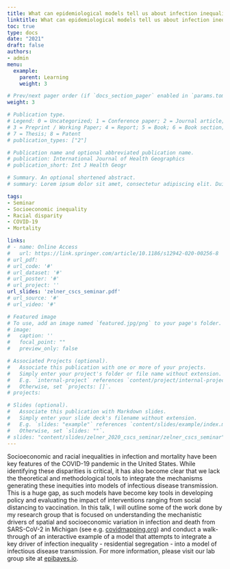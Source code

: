 ```yaml
---
title: What can epidemiological models tell us about infection inequality?
linktitle: What can epidemiological models tell us about infection inequality?
toc: true
type: docs
date: "2021"
draft: false
authors:
- admin
menu:
  example:
    parent: Learning
    weight: 3

# Prev/next pager order (if `docs_section_pager` enabled in `params.toml`)
weight: 3

# Publication type.
# Legend: 0 = Uncategorized; 1 = Conference paper; 2 = Journal article;
# 3 = Preprint / Working Paper; 4 = Report; 5 = Book; 6 = Book section;
# 7 = Thesis; 8 = Patent
# publication_types: ["2"]

# Publication name and optional abbreviated publication name.
# publication: International Journal of Health Geographics
# publication_short: Int J Health Geogr

# Summary. An optional shortened abstract.
# summary: Lorem ipsum dolor sit amet, consectetur adipiscing elit. Duis posuere tellus ac convallis placerat. Proin tincidunt magna sed ex sollicitudin condimentum.

tags:
- Seminar
- Socioeconomic inequality
- Racial disparity
- COVID-19
- Mortality

links:
# - name: Online Access
#   url: https://link.springer.com/article/10.1186/s12942-020-00256-8
# url_pdf: 
# url_code: '#'
# url_dataset: '#'
# url_poster: '#'
# url_project: ''
url_slides: 'zelner_cscs_seminar.pdf'
# url_source: '#'
# url_video: '#'

# Featured image
# To use, add an image named `featured.jpg/png` to your page's folder. 
# image:
#   caption: ''
#   focal_point: ""
#   preview_only: false

# Associated Projects (optional).
#   Associate this publication with one or more of your projects.
#   Simply enter your project's folder or file name without extension.
#   E.g. `internal-project` references `content/project/internal-project/index.md`.
#   Otherwise, set `projects: []`.
# projects: 

# Slides (optional).
#   Associate this publication with Markdown slides.
#   Simply enter your slide deck's filename without extension.
#   E.g. `slides: "example"` references `content/slides/example/index.md`.
#   Otherwise, set `slides: ""`.
# slides: "content/slides/zelner_2020_cscs_seminar/zelner_cscs_seminar"
---
```

 Socioeconomic and racial inequalities in infection and mortality have been key features of the COVID-19 pandemic in the United States. While identifying these disparities is critical, it has also become clear that we lack the theoretical and methodological tools to integrate the mechanisms generating these inequities into models of infectious disease transmission. This is a huge gap, as such models have become key tools in developing policy and evaluating the impact of interventions ranging from social distancing to vaccination. In this talk, I will outline some of the work done by my research group that is focused on understanding the mechanistic drivers of spatial and socioeconomic variation in infection and death from SARS-CoV-2 in Michigan (see e.g. [covidmapping.org](covidmapping.org)) and conduct a walk-through of an interactive example of a model that attempts to integrate a key driver of infection inequality - residential segregation - into a model of infectious disease transmission. For more information, please visit our lab group site at [epibayes.io](epibayes.io).